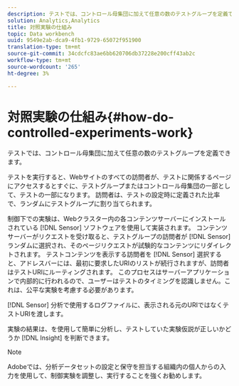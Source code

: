 ```yaml
---
description: テストでは、コントロール母集団に加えて任意の数のテストグループを定義できます。
solution: Analytics,Analytics
title: 対照実験の仕組み
topic: Data workbench
uuid: 9549e2ab-dca9-4fb1-9729-65072f951900
translation-type: tm+mt
source-git-commit: 34cdcfc83ae6bb620706db37228e200cff43ab2c
workflow-type: tm+mt
source-wordcount: '265'
ht-degree: 3%

---
```



# 対照実験の仕組み{#how-do-controlled-experiments-work}

テストでは、コントロール母集団に加えて任意の数のテストグループを定義できます。

テストを実行すると、Webサイトのすべての訪問者が、テストに関係するページにアクセスするとすぐに、テストグループまたはコントロール母集団の一部として、テストの一部になります。 訪問者は、テストの設定時に定義された比率で、ランダムにテストグループに割り当てられます。

制御下での実験は、Webクラスター内の各コンテンツサーバーにインストールされている [!DNL Sensor] ソフトウェアを使用して実装されます。 コンテンツサーバーがリクエストを受け取ると、テストグループの訪問者が [!DNL Sensor] ランダムに選択され、そのページリクエストが試験的なコンテンツにリダイレクトされます。 テストコンテンツを表示する訪問者を [!DNL Sensor] 選択すると、アドレスバーには、最初に要求したURIのリストが続行されますが、訪問者はテストURIにルーティングされます。 このプロセスはサーバーアプリケーションで内部的に行われるので、ユーザーはテストのタイミングを認識しません。これは、公平な実験を考慮する必要があります。

[!DNL Sensor] 分析で使用するログファイルに、表示される元のURIではなくテストURIを渡します。

実験の結果は、を使用して簡単に分析し、テストしていた実験仮説が正しいかどうか [!DNL Insight] を判断できます。

>[!NOTE]
>
>Adobeでは、分析データセットの設定と保守を担当する組織内の個人からの入力を使用して、制御実験を調整し、実行することを強くお勧めします。

